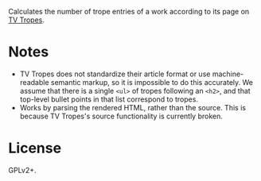 Calculates the number of trope entries of a work according to its page on [TV Tropes](http://tvtropes.org/).

# Notes
* TV Tropes does not standardize their article format or use machine-readable semantic markup, so it is impossible to do this accurately. We assume that there is a single `<ul>` of tropes following an `<h2>`, and that top-level bullet points in that list correspond to tropes.
* Works by parsing the rendered HTML, rather than the source. This is because TV Tropes's source functionality is currently broken.

# License
GPLv2+.